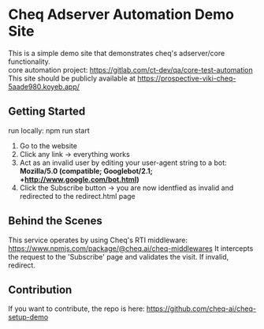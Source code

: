 # Cheq Adserver Automation Demo Site

This is a simple demo site that demonstrates cheq's adserver/core functionality.    
core automation project: https://gitlab.com/ct-dev/qa/core-test-automation    
This site should be publicly available at https://prospective-viki-cheq-5aade980.koyeb.app/     

## Getting Started

run locally: npm run start

1. Go to the website
2. Click any link -> everything works
3. Act as an invalid user by editing your user-agent string to a bot: **Mozilla/5.0 (compatible; Googlebot/2.1; +http://www.google.com/bot.html)**
4. Click the Subscribe button -> you are now identfied as invalid and redirected to the redirect.html page

## Behind the Scenes

This service operates by using Cheq's RTI middleware: https://www.npmjs.com/package/@cheq.ai/cheq-middlewares
It intercepts the request to the 'Subscribe' page and validates the visit. If invalid, redirect.

## Contribution

If you want to contribute, the repo is here: https://github.com/cheq-ai/cheq-setup-demo
